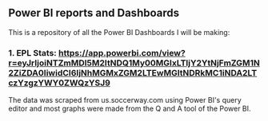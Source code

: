 ## Power BI reports and Dashboards

This is a repository of all the Power BI Dashboards I will be making:

### 1. EPL Stats: https://app.powerbi.com/view?r=eyJrIjoiNTZmMDI5M2ItNDQ1My00MGIxLTljY2YtNjFmZGM1N2ZiZDA0IiwidCI6IjNhMGMxZGM2LTEwMGItNDRkMC1iNDA2LTczYzgzYWY0ZWQzYSJ9

The data was scraped from us.soccerway.com using Power BI's query editor and most graphs were made from the Q and A tool of the Power BI.